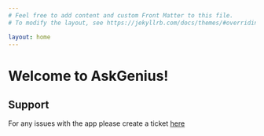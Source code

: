 ```yaml
---
# Feel free to add content and custom Front Matter to this file.
# To modify the layout, see https://jekyllrb.com/docs/themes/#overriding-theme-defaults

layout: home
---
```

# Welcome to AskGenius!
## Support
For any issues with the app please create a ticket [here](https://github.com/sumesh85/sumesh85.github.io/issues/new)




